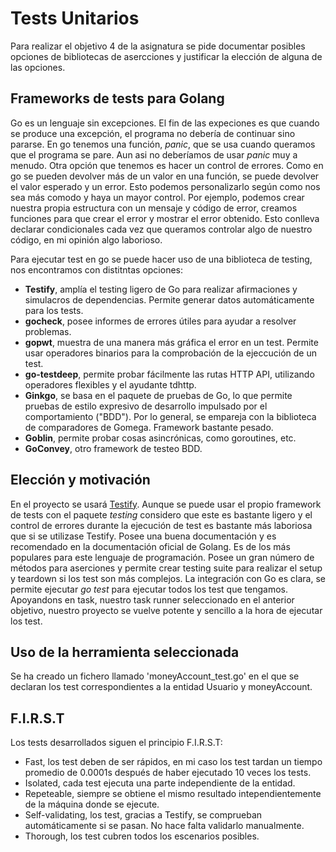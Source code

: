 # Tests Unitarios

Para realizar el objetivo 4 de la asignatura se pide documentar posibles opciones de bibliotecas de asercciones y justificar la elección de alguna de las opciones.

## Frameworks de tests para Golang

Go es un lenguaje sin excepciones. El fin de las expeciones es que cuando se produce una excepción, el programa no debería de continuar sino pararse. En go tenemos una función, *panic*, que se usa cuando queramos que el programa se pare. Aun asi no deberíamos de usar *panic* muy a menudo. Otra opción que tenemos es hacer un control de errores. Como en go se pueden devolver más de un valor en una función, se puede devolver el valor esperado y un error. Esto podemos personalizarlo según como nos sea más comodo y haya un mayor control. Por ejemplo, podemos crear nuestra propia estructura con un mensaje y código de error, creamos funciones para que crear el error y mostrar el error obtenido. Esto conlleva declarar condicionales cada vez que queramos controlar algo de nuestro código, en mi opinión algo laborioso.

Para ejecutar test en go se puede hacer uso de una biblioteca de testing, nos encontramos con distitntas opciones:

* **Testify**, amplía el testing ligero de Go para realizar afirmaciones y simulacros de dependencias. Permite generar datos automáticamente para los tests.
* **gocheck**, posee informes de errores útiles para ayudar a resolver problemas.
* **gopwt**, muestra de una manera más gráfica el error en un test. Permite usar operadores binarios para la comprobación de la ejeccución de un test.
* **go-testdeep**, permite probar fácilmente las rutas HTTP API, utilizando operadores flexibles y el ayudante tdhttp.
* **Ginkgo**, se basa en el paquete de pruebas de Go, lo que permite pruebas de estilo expresivo de desarrollo impulsado por el comportamiento ("BDD"). Por lo general, se empareja con la biblioteca de comparadores de Gomega. Framework bastante pesado.
* **Goblin**, permite probar cosas asincrónicas, como goroutines, etc.
* **GoConvey**, otro framework de testeo BDD.

## Elección y motivación

En el proyecto se usará [Testify](https://github.com/stretchr/testify). Aunque se puede usar el propio framework de tests con el paquete *testing* considero que este es bastante ligero y el control de errores durante la ejecución de test es bastante más laboriosa que si se utilizase Testify. Posee una buena documentación y es recomendado en la documentación oficial de Golang. Es de los más populares para este lenguaje de programación. Posee un gran número de métodos para aserciones y permite crear testing suite para realizar el setup y teardown si los test son más complejos. La integración con Go es clara, se permite ejecutar *go test* para ejecutar todos los test que tengamos. Apoyandons en task, nuestro task runner seleccionado en el anterior objetivo, nuestro proyecto se vuelve potente y sencillo a la hora de ejecutar los test.

## Uso de la herramienta seleccionada

Se ha creado un fichero llamado 'moneyAccount_test.go' en el que se declaran los test correspondientes a la entidad Usuario y moneyAccount.

## F.I.R.S.T

Los tests desarrollados siguen el principio F.I.R.S.T:

* Fast, los test deben de ser rápidos, en mi caso los test tardan un tiempo promedio de 0.0001s después de haber ejecutado 10 veces los tests.
* Isolated, cada test ejecuta una parte independiente de la entidad.
* Repeteable, siempre se obtiene el mismo resultado intependientemente de la máquina donde se ejecute.
* Self-validating, los test, gracias a Testify, se comprueban automáticamente si se pasan. No hace falta validarlo manualmente.
* Thorough, los test cubren todos los escenarios posibles.
